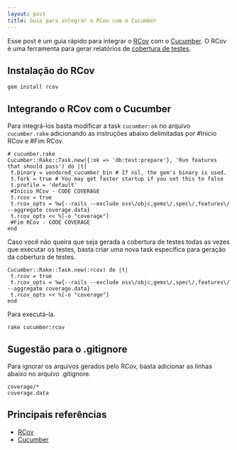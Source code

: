```yaml
---
layout: post
title: Guia para integrar o RCov com o Cucumber
---
```


Esse post é um guia rápido para integrar o [RCov](https://github.com/relevance/rcov) com o [Cucumber](http://cukes.info/). O RCov é uma ferramenta para gerar relatórios de [cobertura de testes](http://en.wikipedia.org/wiki/Code_coverage).

## Instalação do RCov

    gem install rcov

## Integrando o RCov com o Cucumber

Para integrá-los basta modificar a task `cucumber:ok` no arquivo `cucumber.rake` adicionando as instruções abaixo delimitadas por #Inicio RCov e #Fim RCov.

    # cucumber.rake
    Cucumber::Rake::Task.new({:ok => 'db:test:prepare'}, 'Run features that should pass') do |t|
     t.binary = vendored_cucumber_bin # If nil, the gem's binary is used.
     t.fork = true # You may get faster startup if you set this to false
     t.profile = 'default'
     #Início RCov - CODE COVERAGE
     t.rcov = true
     t.rcov_opts = %w{--rails --exclude osx\/objc,gems\/,spec\/,features\/ --aggregate coverage.data}
     t.rcov_opts << %[-o "coverage"]
     #Fim RCov - CODE COVERAGE
    end

Caso você não queira que seja gerada a cobertura de testes todas as vezes que executar os testes, basta criar uma nova task específica para geração da cobertura de testes.

    Cucumber::Rake::Task.new(:rcov) do |t|
     t.rcov = true
     t.rcov_opts = %w{--rails --exclude osx\/objc,gems\/,spec\/,features\/ --aggregate coverage.data}
     t.rcov_opts << %[-o "coverage"]
    end

Para executá-la.

    rake cucumber:rcov

## Sugestão para o .gitignore

Para ignorar os arquivos gerados pelo RCov, basta adicionar as linhas abaixo no arquivo .gitignore.

    coverage/*
    coverage.data

## Principais referências

* [RCov](http://github.com/relevance/rcov)
* [Cucumber](http://cukes.info)